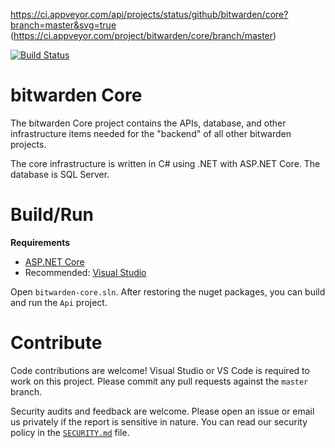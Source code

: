 https://ci.appveyor.com/api/projects/status/github/bitwarden/core?branch=master&svg=true 
(https://ci.appveyor.com/project/bitwarden/core/branch/master)

[![Build Status](https://secure.travis-ci.org/robisys/core.svg?branch=master)](https://travis-ci.org/robisys/core)



# bitwarden Core

The bitwarden Core project contains the APIs, database, and other infrastructure items needed for the "backend" of all other bitwarden projects.

The core infrastructure is written in C# using .NET with ASP.NET Core. The database is SQL Server.

# Build/Run

**Requirements**

- [ASP.NET Core](https://dot.net)
- Recommended: [Visual Studio](https://www.visualstudio.com/)

Open `bitwarden-core.sln`. After restoring the nuget packages, you can build and run the `Api` project.

# Contribute

Code contributions are welcome! Visual Studio or VS Code is required to work on this project. Please commit any pull requests against the `master` branch.

Security audits and feedback are welcome. Please open an issue or email us privately if the report is sensitive in nature. You can read our security policy in the [`SECURITY.md`](SECURITY.md) file.
